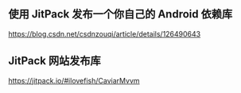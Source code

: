 ## 使用 JitPack 发布一个你自己的 Android 依赖库
https://blog.csdn.net/csdnzouqi/article/details/126490643

## JitPack 网站发布库
https://jitpack.io/#ilovefish/CaviarMvvm
